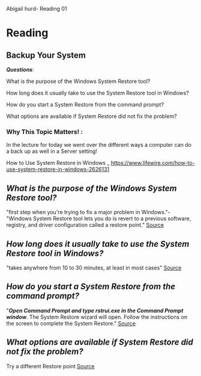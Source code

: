Abigail hurd- Reading 01

# Reading

## Backup Your System

***Questions***:

What is the purpose of the Windows System Restore tool?

How long does it usually take to use the System Restore tool in Windows?

How do you start a System Restore from the command prompt?

What options are available if System Restore did not fix the problem?

### Why This Topic Matters! :
In the lecture for today we went over the different ways a computer can do a back up as well in a Server setting!

How to Use System Restore in Windows _ https://www.lifewire.com/how-to-use-system-restore-in-windows-2626131

***What is the purpose of the Windows System Restore tool?***
---
"first step when you're trying to fix a major problem in Windows."-"Windows System Restore tool lets you do is revert to a previous software, registry, and driver configuration called a restore point." [Source](https://www.lifewire.com/how-to-use-system-restore-in-windows-2626131)

***How long does it usually take to use the System Restore tool in Windows?***
---
"takes anywhere from 10 to 30 minutes, at least in most cases" [Source](https://www.lifewire.com/how-to-use-system-restore-in-windows-2626131)

***How do you start a System Restore from the command prompt?***
---
"***Open Command Prompt and type rstrui.exe in the Command Prompt window***. The System Restore wizard will open. Follow the instructions on the screen to complete the System Restore." [Source](https://www.lifewire.com/how-to-use-system-restore-in-windows-2626131)

***What options are available if System Restore did not fix the problem?***
---
Try a different Restore point [Source](https://www.makeuseof.com/tag/3-check-system-restore-working/)

